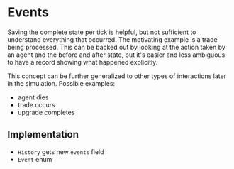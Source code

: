 # Events

Saving the complete state per tick is helpful, but not sufficient to 
understand everything that occurred. 
The motivating example is a trade being processed. This can be backed 
out by looking at the action taken by an agent and the before and after 
state, but it's easier and less ambiguous to have a record showing what 
happened explicitly. 

This concept can be further generalized to other types of interactions later in the simulation. 
Possible examples:
- agent dies 
- trade occurs 
- upgrade completes  

## Implementation

- `History` gets new `events` field
- `Event` enum 
